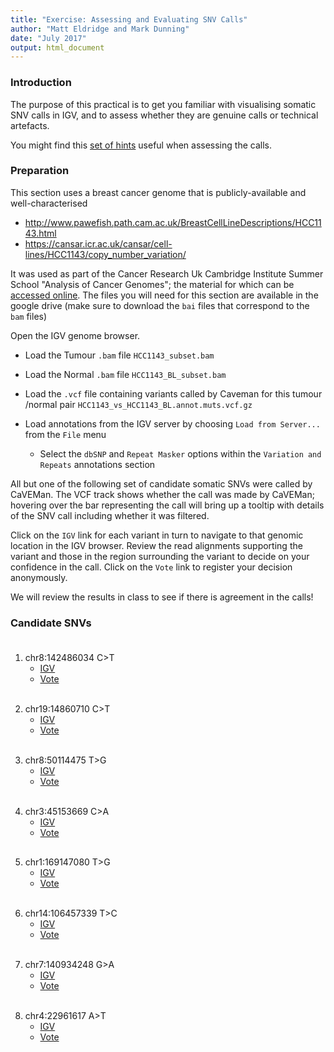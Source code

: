 ```yaml
---
title: "Exercise: Assessing and Evaluating SNV Calls"
author: "Matt Eldridge and Mark Dunning"
date: "July 2017"
output: html_document
---
```


### Introduction

The purpose of this practical is to get you familiar with visualising somatic SNV calls in IGV, and to assess whether they are genuine calls or technical artefacts. 

You might find this [set of hints](https://rawgit.com/bioinformatics-core-shared-training/cruk-summer-school-2017/master/Day3/somatic_snv_assessment_igv_tips.html) useful when assessing the calls.

### Preparation

This section uses a breast cancer genome that is publicly-available and well-characterised

- http://www.pawefish.path.cam.ac.uk/BreastCellLineDescriptions/HCC1143.html
- https://cansar.icr.ac.uk/cansar/cell-lines/HCC1143/copy_number_variation/

It was used as part of the Cancer Research Uk Cambridge Institute Summer School "Analysis of Cancer Genomes"; the material for which can be [accessed online](https://bioinformatics-core-shared-training.github.io/cruk-summer-school-2017/). The files you will need for this section are available in the google drive (make sure to download the `bai` files that correspond to the `bam` files)

Open the IGV genome browser.

* Load the Tumour `.bam` file `HCC1143_subset.bam`

* Load the Normal `.bam` file `HCC1143_BL_subset.bam`

* Load the `.vcf` file containing variants called by Caveman for this tumour /normal pair `HCC1143_vs_HCC1143_BL.annot.muts.vcf.gz`

* Load annotations from the IGV server by choosing `Load from Server...` from the `File` menu
    * Select the `dbSNP` and `Repeat Masker` options within the `Variation and Repeats` annotations section

All but one of the following set of candidate somatic SNVs were called by CaVEMan. The VCF track shows whether the call was made by CaVEMan; hovering over the bar representing the call will bring up a tooltip with details of the SNV call including whether it was filtered.

Click on the `IGV` link for each variant in turn to navigate to that genomic location in the IGV browser. Review the read alignments supporting the variant and those in the region surrounding the variant to decide on your confidence in the call. Click on the `Vote` link to register your decision anonymously.

We will review the results in class to see if there is agreement in the calls!


### Candidate SNVs

<div style="line-height: 50%;"><br></div>

1. chr8:142486034 C>T
    * [IGV](http://localhost:60151/goto?locus=8:142486034)
    * <a target="_blank" href="https://docs.google.com/forms/d/e/1FAIpQLSdSZ2QZyaimbPBwEcuo4FkGfzf6envyie26BXPJYpabQbVMuw/viewform">Vote</a>

<div style="line-height: 20%;"><br></div>

2. chr19:14860710 C>T
    * [IGV](http://localhost:60151/goto?locus=19:14860710)
    * <a target="_blank" href="https://docs.google.com/forms/d/e/1FAIpQLSfi9asi-4LM0BOhA_e_-A-FxP-hmYPdFg1S5RJ74PZ-5r5nKw/viewform">Vote</a>

<div style="line-height: 20%;"><br></div>

3. chr8:50114475 T>G
    * [IGV](http://localhost:60151/goto?locus=8:50114475)
    * <a target="_blank" href="https://docs.google.com/forms/d/e/1FAIpQLSckoLOkT4Nvu2iBwLV4U8NLWd2VwGP0mextMq2Ma0as0WDGuA/viewform">Vote</a>

<div style="line-height: 20%;"><br></div>

4. chr3:45153669 C>A
    * [IGV](http://localhost:60151/goto?locus=3:45153669)
    * <a target="_blank" href="https://docs.google.com/forms/d/e/1FAIpQLSfNmlkAfF0Jnk4s6Cgg65J5HUyzf5bkAzPCUiJk3ujgdU7lAg/viewform">Vote</a>

<div style="line-height: 20%;"><br></div>

5. chr1:169147080 T>G
    * [IGV](http://localhost:60151/goto?locus=1:169147080)
    * <a target="_blank" href="https://docs.google.com/forms/d/e/1FAIpQLScWmJl65TqN0yxDWK_itUNtWeQwjMIslTipd3UVKMjM_76BMg/viewform">Vote</a>

<div style="line-height: 20%;"><br></div>

6. chr14:106457339 T>C
    * [IGV](http://localhost:60151/goto?locus=14:106457339)
    * <a target="_blank" href="https://docs.google.com/forms/d/e/1FAIpQLSdjnS8tiMyw0P8j_UX_35EhG4E62pTZhWXyWFBfvkLWA3xEyQ/viewform">Vote</a>

<div style="line-height: 20%;"><br></div>

7. chr7:140934248 G>A
    * [IGV](http://localhost:60151/goto?locus=7:140934248)
    * <a target="_blank" href="https://docs.google.com/forms/d/e/1FAIpQLSeUIfwE3ylcFwL_HSVv23NvfKTNygPHPpUho3IBu902orIwRw/viewform">Vote</a>

<div style="line-height: 20%;"><br></div>

8. chr4:22961617 A>T
    * [IGV](http://localhost:60151/goto?locus=4:22961617)
    * <a target="_blank" href="https://docs.google.com/forms/d/e/1FAIpQLSfCmFru9y9gYG9jsr30t4rVgoyavSPOSgggH3c4YEgpVlk0zA/viewform">Vote</a>

<div style="line-height: 100%;"><br></div>
